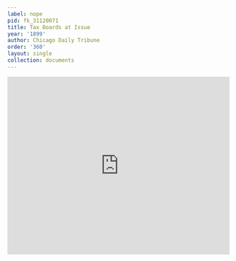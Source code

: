 ```yaml
---
label: nope
pid: fk_31120071
title: Tax Boards at Issue
year: '1899'
author: Chicago Daily Tribune
order: '360'
layout: single
collection: documents
---
```

<iframe src="https://northwestern.app.box.com/embed/s/ghg6bzjsq0bv97tfftkvdbju48rh95rd?sortColumn=date&view=list" width="500" height="400" frameborder="0" allowfullscreen webkitallowfullscreen msallowfullscreen></iframe>
